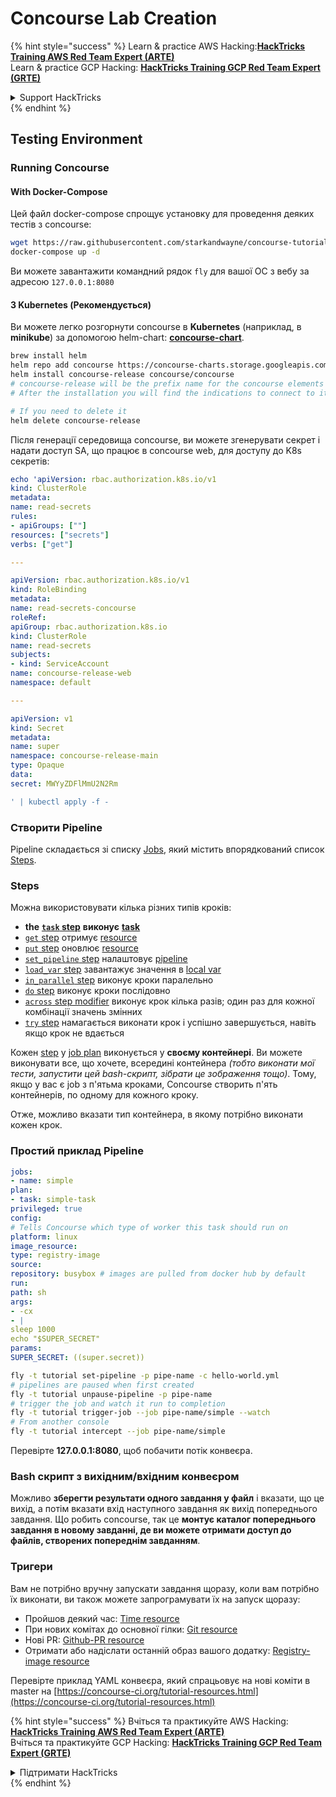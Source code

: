 # Concourse Lab Creation

{% hint style="success" %}
Learn & practice AWS Hacking:<img src="../../.gitbook/assets/image (1) (1).png" alt="" data-size="line">[**HackTricks Training AWS Red Team Expert (ARTE)**](https://training.hacktricks.xyz/courses/arte)<img src="../../.gitbook/assets/image (1) (1).png" alt="" data-size="line">\
Learn & practice GCP Hacking: <img src="../../.gitbook/assets/image (2).png" alt="" data-size="line">[**HackTricks Training GCP Red Team Expert (GRTE)**<img src="../../.gitbook/assets/image (2).png" alt="" data-size="line">](https://training.hacktricks.xyz/courses/grte)

<details>

<summary>Support HackTricks</summary>

* Check the [**subscription plans**](https://github.com/sponsors/carlospolop)!
* **Join the** 💬 [**Discord group**](https://discord.gg/hRep4RUj7f) or the [**telegram group**](https://t.me/peass) or **follow** us on **Twitter** 🐦 [**@hacktricks\_live**](https://twitter.com/hacktricks\_live)**.**
* **Share hacking tricks by submitting PRs to the** [**HackTricks**](https://github.com/carlospolop/hacktricks) and [**HackTricks Cloud**](https://github.com/carlospolop/hacktricks-cloud) github repos.

</details>
{% endhint %}

## Testing Environment

### Running Concourse

#### With Docker-Compose

Цей файл docker-compose спрощує установку для проведення деяких тестів з concourse:
```bash
wget https://raw.githubusercontent.com/starkandwayne/concourse-tutorial/master/docker-compose.yml
docker-compose up -d
```
Ви можете завантажити командний рядок `fly` для вашої ОС з вебу за адресою `127.0.0.1:8080`

#### З Kubernetes (Рекомендується)

Ви можете легко розгорнути concourse в **Kubernetes** (наприклад, в **minikube**) за допомогою helm-chart: [**concourse-chart**](https://github.com/concourse/concourse-chart).
```bash
brew install helm
helm repo add concourse https://concourse-charts.storage.googleapis.com/
helm install concourse-release concourse/concourse
# concourse-release will be the prefix name for the concourse elements in k8s
# After the installation you will find the indications to connect to it in the console

# If you need to delete it
helm delete concourse-release
```
Після генерації середовища concourse, ви можете згенерувати секрет і надати доступ SA, що працює в concourse web, для доступу до K8s секретів:
```yaml
echo 'apiVersion: rbac.authorization.k8s.io/v1
kind: ClusterRole
metadata:
name: read-secrets
rules:
- apiGroups: [""]
resources: ["secrets"]
verbs: ["get"]

---

apiVersion: rbac.authorization.k8s.io/v1
kind: RoleBinding
metadata:
name: read-secrets-concourse
roleRef:
apiGroup: rbac.authorization.k8s.io
kind: ClusterRole
name: read-secrets
subjects:
- kind: ServiceAccount
name: concourse-release-web
namespace: default

---

apiVersion: v1
kind: Secret
metadata:
name: super
namespace: concourse-release-main
type: Opaque
data:
secret: MWYyZDFlMmU2N2Rm

' | kubectl apply -f -
```
### Створити Pipeline

Pipeline складається зі списку [Jobs](https://concourse-ci.org/jobs.html), який містить впорядкований список [Steps](https://concourse-ci.org/steps.html).

### Steps

Можна використовувати кілька різних типів кроків:

* **the** [**`task` step**](https://concourse-ci.org/task-step.html) **виконує** [**task**](https://concourse-ci.org/tasks.html)
* [`get` step](https://concourse-ci.org/get-step.html) отримує [resource](https://concourse-ci.org/resources.html)
* [`put` step](https://concourse-ci.org/put-step.html) оновлює [resource](https://concourse-ci.org/resources.html)
* [`set_pipeline` step](https://concourse-ci.org/set-pipeline-step.html) налаштовує [pipeline](https://concourse-ci.org/pipelines.html)
* [`load_var` step](https://concourse-ci.org/load-var-step.html) завантажує значення в [local var](https://concourse-ci.org/vars.html#local-vars)
* [`in_parallel` step](https://concourse-ci.org/in-parallel-step.html) виконує кроки паралельно
* [`do` step](https://concourse-ci.org/do-step.html) виконує кроки послідовно
* [`across` step modifier](https://concourse-ci.org/across-step.html#schema.across) виконує крок кілька разів; один раз для кожної комбінації значень змінних
* [`try` step](https://concourse-ci.org/try-step.html) намагається виконати крок і успішно завершується, навіть якщо крок не вдається

Кожен [step](https://concourse-ci.org/steps.html) у [job plan](https://concourse-ci.org/jobs.html#schema.job.plan) виконується у **своєму контейнері**. Ви можете виконувати все, що хочете, всередині контейнера _(тобто виконати мої тести, запустити цей bash-скрипт, зібрати це зображення тощо)_. Тому, якщо у вас є job з п'ятьма кроками, Concourse створить п'ять контейнерів, по одному для кожного кроку.

Отже, можливо вказати тип контейнера, в якому потрібно виконати кожен крок.

### Простий приклад Pipeline
```yaml
jobs:
- name: simple
plan:
- task: simple-task
privileged: true
config:
# Tells Concourse which type of worker this task should run on
platform: linux
image_resource:
type: registry-image
source:
repository: busybox # images are pulled from docker hub by default
run:
path: sh
args:
- -cx
- |
sleep 1000
echo "$SUPER_SECRET"
params:
SUPER_SECRET: ((super.secret))
```

```bash
fly -t tutorial set-pipeline -p pipe-name -c hello-world.yml
# pipelines are paused when first created
fly -t tutorial unpause-pipeline -p pipe-name
# trigger the job and watch it run to completion
fly -t tutorial trigger-job --job pipe-name/simple --watch
# From another console
fly -t tutorial intercept --job pipe-name/simple
```
Перевірте **127.0.0.1:8080**, щоб побачити потік конвеєра.

### Bash скрипт з вихідним/вхідним конвеєром

Можливо **зберегти результати одного завдання у файл** і вказати, що це вихід, а потім вказати вхід наступного завдання як вихід попереднього завдання. Що робить concourse, так це **монтує каталог попереднього завдання в новому завданні, де ви можете отримати доступ до файлів, створених попереднім завданням**.

### Тригери

Вам не потрібно вручну запускати завдання щоразу, коли вам потрібно їх виконати, ви також можете запрограмувати їх на запуск щоразу:

* Пройшов деякий час: [Time resource](https://github.com/concourse/time-resource/)
* При нових комітах до основної гілки: [Git resource](https://github.com/concourse/git-resource)
* Нові PR: [Github-PR resource](https://github.com/telia-oss/github-pr-resource)
* Отримати або надіслати останній образ вашого додатку: [Registry-image resource](https://github.com/concourse/registry-image-resource/)

Перевірте приклад YAML конвеєра, який спрацьовує на нові коміти в master на [https://concourse-ci.org/tutorial-resources.html](https://concourse-ci.org/tutorial-resources.html)

{% hint style="success" %}
Вчіться та практикуйте AWS Hacking:<img src="../../.gitbook/assets/image (1) (1).png" alt="" data-size="line">[**HackTricks Training AWS Red Team Expert (ARTE)**](https://training.hacktricks.xyz/courses/arte)<img src="../../.gitbook/assets/image (1) (1).png" alt="" data-size="line">\
Вчіться та практикуйте GCP Hacking: <img src="../../.gitbook/assets/image (2).png" alt="" data-size="line">[**HackTricks Training GCP Red Team Expert (GRTE)**<img src="../../.gitbook/assets/image (2).png" alt="" data-size="line">](https://training.hacktricks.xyz/courses/grte)

<details>

<summary>Підтримати HackTricks</summary>

* Перевірте [**плани підписки**](https://github.com/sponsors/carlospolop)!
* **Приєднуйтесь до** 💬 [**групи Discord**](https://discord.gg/hRep4RUj7f) або [**групи telegram**](https://t.me/peass) або **слідкуйте** за нами в **Twitter** 🐦 [**@hacktricks\_live**](https://twitter.com/hacktricks\_live)**.**
* **Діліться хакерськими трюками, надсилаючи PR до** [**HackTricks**](https://github.com/carlospolop/hacktricks) та [**HackTricks Cloud**](https://github.com/carlospolop/hacktricks-cloud) репозиторіїв на github.

</details>
{% endhint %}
